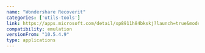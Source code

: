 ```yaml
---
name: "Wondershare Recoverit"
categories: ['utils-tools']
link: https://apps.microsoft.com/detail/xp8911h84bkskj?launch=true&mode=full&hl=en-us&gl=in&ocid=bingwebsearch
compatibility: emulation
versionFrom: "10.5.4.9"
type: applications
---
```


